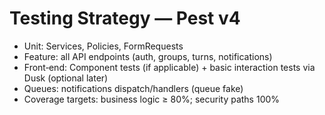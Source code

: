 # Testing Strategy — Pest v4

- Unit: Services, Policies, FormRequests
- Feature: all API endpoints (auth, groups, turns, notifications)
- Front‑end: Component tests (if applicable) + basic interaction tests via Dusk (optional later)
- Queues: notifications dispatch/handlers (queue fake)
- Coverage targets: business logic ≥ 80%; security paths 100%
